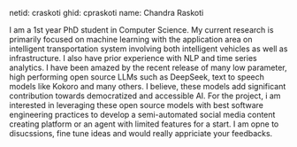 netid: craskoti
ghid: cpraskoti
name: Chandra Raskoti

I am a 1st year PhD student in Computer Science. My current research is primarily focused on machine learning with the application area on intelligent transportation system  involving both intelligent vehicles as well as infrastructure. I also have prior experience with NLP and time series analytics. I have been amazed by the recent release of many low parameter, high performing open source LLMs such as DeepSeek, text to speech models like Kokoro and many others. I believe, these models add significant contribution towards democratized and accessible AI. For the project, i am interested in leveraging these open source models with best software engineering practices to develop a semi-automated social media content creating platform or an agent with limited features for a start. I am opne to disucssions, fine tune ideas and would really appriciate your feedbacks.







